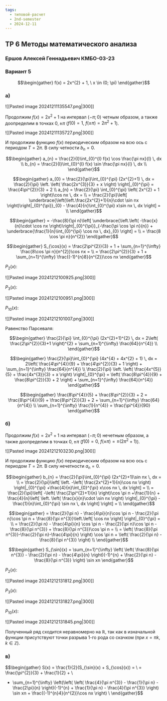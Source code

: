 ```yaml
---
tags:
  - типовой-расчет
  - 2nd-semester
  - 2024-12-11
---
```


## ТР 6 Методы математического анализа

### Ершов Алексей Геннадьевич КМБО-03-23

### Вариант 5

$$\begin{gather}
f(x) = 2x^{2} + 1, \ x \in (0; \pi)
\end{gather}$$

### а)

![[Pasted image 20241211135547.png|300]]

Продолжим $f(x) = 2x^{2}+1$ на интервал $(-\pi; 0)$ четным образом, а также доопределим в точках $0, \pm \pi$ ($f(0) = 1, \ f(\pm\pi) = 2\pi^{2} + 1$).

![[Pasted image 20241211135727.png|300]]

И продолжим функцию $f(x)$ периодическим образом на всю ось с периодом $T = 2\pi$. В силу четности $b_{n} = 0$.

$$\begin{gather}
a_{n} = \frac{2}{l}\int_{0}^{l} f(x) \cos \frac{\pi nx}{l} \, dx \\
b_{n} = \frac{2}{l}\int_{0}^{l} f(x) \sin \frac{\pi nx}{l} \, dx \\
\end{gather}$$

$$\begin{gather}
a_{0} = \frac{2}{\pi}\int_{0}^{\pi} (2x^{2}+1) \, dx = \frac{2}{\pi} \left. \left( \frac{2x^{3}}{3} + x \right)  \right|_{0}^{\pi} = \frac{4\pi^{2}}{3} + 2 \\
a_{n} = \frac{2}{\pi} \int_{0}^{\pi} \left( 2x^{2}  + 1 \right)\cos nx  \, dx = \\
= \frac{2}{\pi}\left[ \underbrace{\left(\left.\frac{2x^{2}+1}{n}\cdot \sin nx \right)\right|_{0}^{\pi}}_{0} - \frac{4}{n}\int_{0}^{\pi} x\sin nx \, dx  \right] = \\
\end{gather}$$

$$\begin{gather}
= -\frac{8}{\pi n}\left[ \underbrace{\left.\left( -\frac{x}{n}\cdot \cos nx \right)\right|_{0}^{\pi}}_{-\frac{\pi \cos \pi n}{n}} + \underbrace{\frac{1}{n}\int_{0}^{\pi} \cos nx \, dx}_{0}  \right] = \\
= \frac{8 \cos \pi n}{n^{2}}
\end{gather}$$

$$\begin{gather}
S_{\cos}(x) = \frac{2\pi^{2}}{3} + 1 + \sum_{n=1}^{\infty} \frac{8\cos \pi n}{n^{2}}\cos nx = \\
= \frac{2\pi^{2}}{3} + 1 + \sum_{n=1}^{\infty} \frac{(-1)^{n}8}{n^{2}}\cos nx
\end{gather}$$

$P_{2}(x)$:

![[Pasted image 20241212100925.png|300]]

$P_{3}(x)$:

![[Pasted image 20241212100951.png|300]]

$P_{10}(x)$:

![[Pasted image 20241212101007.png|300]]

Равенство Парсеваля:

$$\begin{gather}
\frac{2}{\pi} \int_{0}^{\pi} (2x^{2}+1)^{2} \, dx = 2\left( \frac{2\pi^{2}}{3}+1 \right)^{2} + \sum_{n=1}^{\infty} \frac{64}{n^{4}} \\
\end{gather}$$

$$\begin{gather}
\frac{2}{\pi}\int_{0}^{\pi} (4x^{4} + 4x^{2} + 1) \, dx = 2\left( \frac{4\pi^{4}}{9} + \frac{4\pi^{2}}{3} + 1 \right) + \sum_{n=1}^{\infty} \frac{64}{n^{4}} \\
\frac{2}{\pi} \left. \left( \frac{4x^{5}}{5} + \frac{4x^{3}}{3} + x \right)  \right|_{0}^{\pi} = \left( \frac{8\pi^{4}}{9} + \frac{8\pi^{2}}{3} + 2 \right) + \sum_{n=1}^{\infty} \frac{64}{n^{4}}
\end{gather}$$

$$\begin{gather}
\frac{8\pi^{4}}{5} + \frac{8\pi^{2}}{3} + 2 =  \frac{8\pi^{4}}{9} + \frac{8\pi^{2}}{3} + 2 + \sum_{n=1}^{\infty} \frac{64}{n^{4}} \\
\sum_{n=1}^{\infty} \frac{1}{n^{4}} = \frac{\pi^{4}}{90}
\end{gather}$$


### б)

Продолжим $f(x) = 2x^{2}+1$ на интервал $(-\pi; 0)$ нечетным образом, а также доопределим в точках $0, \pm \pi$ ($f(0) = 0, \ f(\pm\pi) = \pm(2\pi^{2} + 1)$).

![[Pasted image 20241212103230.png|300]]

И продолжим функцию $f(x)$ периодическим образом на всю ось с периодом $T = 2\pi$. В силу нечетности $a_{n} = 0$.

$$\begin{gather}
b_{n} = \frac{2}{\pi}\int_{0}^{\pi} (2x^{2}+1)\sin nx \, dx = \\ 
= \frac{2}{\pi}\left[ \left. -\left( \frac{2x^{2}+1}{n}\cos nx \right)  \right|_{0}^{\pi} +\frac{4}{n}\int_{0}^{\pi} x\cos nx \, dx   \right] = \\
= \frac{2}{\pi}\left[ -\left( \frac{2\pi^{2}+1}{n} \right)\cos \pi n +\frac{1}{n} + \frac{4}{n}\left[ \left. \left( \frac{x}{n}\cdot \sin nx  \right) \right|_{0}^{\pi} - \frac{1}{n}\int_{0}^{\pi} \sin nx \, dx  \right] \right] = \\
\end{gather}$$

$$\begin{gather}
= \frac{2}{\pi n} - \frac{4\pi}{n}\cos \pi n - \frac{2}{\pi n}\cos \pi n + \frac{8}{\pi n^{3}}\left.\left[ \cos nx \right] \right|_{0}^{\pi} = \\
= \frac{2}{\pi n} - \frac{4\pi}{n} \cos \pi n - \frac{2}{\pi n}\cos \pi n - \frac{8}{\pi n^{3}} + \frac{8}{\pi n^{3}}\cos \pi n = \\
= \left( \frac{8}{\pi n^{3}}-\frac{2}{\pi n}-\frac{4\pi}{n} \right) \cos \pi n + \left( \frac{2}{\pi n} - \frac{8}{\pi n^{3}} \right) \\
\end{gather}$$

$$\begin{gather}
S_{\sin}(x) = \sum_{n=1}^{\infty} \left( \left( \frac{8}{\pi n^{3}} - \frac{2}{\pi n} - \frac{4\pi}{n} \right)(-1)^{n} + \frac{2}{\pi n} - \frac{8}{\pi n^{3}} \right) \sin xn
\end{gather}$$

$P_{2}(x)$:

![[Pasted image 20241212131812.png|300]]

$P_{3}(x)$:

![[Pasted image 20241212131827.png|300]]

$P_{10}(x)$:

![[Pasted image 20241212131845.png|300]]

Полученный ряд сходится неравномерно на $\mathbb{R}$, так как в изначальной функции присутствуют точки разрыва 1-го рода со скачком (при $x=\pi k, k \in \mathbb{Z}$).

### в)

$$\begin{gather}
S(x) = \frac{1}{2}(S_{\sin}(x) + S_{\cos}(x)) = \\
= \frac{\pi^{2}}{3} + \frac{1}{2} + \\
+ \sum_{n=1}^{\infty} \left(\left( \left( \frac{4}{\pi n^{3}} - \frac{1}{\pi n} - \frac{2\pi}{n} \right)(-1)^{n} + \frac{1}{\pi n} - \frac{4}{\pi n^{3}} \right) \sin xn + \frac{(-1)^{n}4}{n^{2}}\cos nx \right) \\
\end{gather}$$
